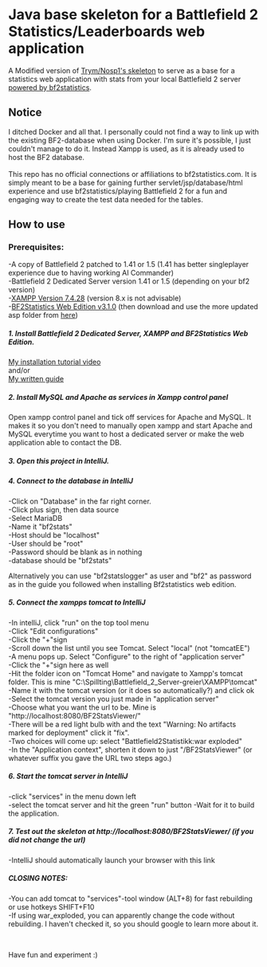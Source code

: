 # Java base skeleton for a Battlefield 2 Statistics/Leaderboards web application
A Modified version of [Trym/Nosp1's skeleton](https://github.com/Nosp1/UiA-bacit-skeleton) to serve as a base for a statistics web application with stats from your local Battlefield 2 server [powered by bf2statistics](https://github.com/BF2Statistics).
<br>

## Notice
I ditched Docker and all that. I personally could not find a way to link up with the existing 
BF2-database when using Docker. I'm sure it's possible, I just couldn't manage to do it. Instead Xampp is used, as it is already used to host the BF2 database.<br> <br>
This repo has no official connections or affiliations to bf2statistics.com. It is simply meant to be a base for gaining further servlet/jsp/database/html experience and use bf2statistics/playing Battlefield 2 for a fun and engaging way to create the test data needed for the tables. 

## How to use
### Prerequisites:
-A copy of Battlefield 2 patched to 1.41 or 1.5 (1.41 has better singleplayer experience due to having working AI Commander)<br>
-Battlefield 2 Dedicated Server version 1.41 or 1.5 (depending on your bf2 version)<br>
-[XAMPP Version 7.4.28](https://www.apachefriends.org/download.html) (version 8.x is not advisable) <br>
-[BF2Statistics Web Edition v3.1.0](https://github.com/BF2Statistics/ASP/releases) (then download and use the more updated asp folder from [here](https://github.com/BF2Statistics/ASP))

##### 1. Install Battlefield 2 Dedicated Server, XAMPP and BF2Statistics Web Edition.    
[My installation tutorial video](https://youtu.be/WpNlfql3wPw) <br>
and/or <br>
[My written guide](https://bf2statistics.com/threads/bf2statistics-web-edition-tutorial-and-tips.3022/) <br>


##### 2. Install MySQL and Apache as services in Xampp control panel
Open xampp control panel and tick off services for Apache and MySQL.
It makes it so you don't need to manually open xampp and start Apache and MySQL everytime you want to host a dedicated server or make the web application able to contact the DB.

##### 3. Open this project in IntelliJ.

##### 4. Connect to the database in IntelliJ   
-Click on "Database" in the far right corner.<br>
-Click plus sign, then data source<br>
-Select MariaDB<br>
-Name it "bf2stats"<br>
-Host should be "localhost"<br>
-User should be "root"<br>
-Password should be blank as in nothing<br>
-database should be "bf2stats"<br>

Alternatively you can use "bf2statslogger" as user and "bf2" as password as in the guide you followed when installing Bf2statistics web edition.

##### 5. Connect the xampps tomcat to IntelliJ
-In intelliJ, click "run" on the top tool menu<br>
-Click "Edit configurations"<br>
-Click the "+"sign<br>
-Scroll down the list until you see Tomcat. Select "local" (not "tomcatEE")<br>
-A menu pops up. Select "Configure" to the right of "application server"<br>
-Click the "+"sign here as well<br>
-Hit the folder icon on "Tomcat Home" and navigate to Xampp's tomcat folder. This is mine "C:\Spillting\Battlefield_2_Server-greier\XAMPP\tomcat" 
-Name it with the tomcat version (or it does so automatically?) and click ok<br>
-Select the tomcat version you just made in "application server"<br>
-Choose what you want the url to be. Mine is "http://localhost:8080/BF2StatsViewer/" <br>
-There will be a red light bulb with and the text "Warning: No artifacts marked for deployment" click it "fix".<br>
-Two choices will come up: select "Battlefield2Statistikk:war exploded"<br>
-In the "Application context", shorten it down to just "/BF2StatsViewer" (or whatever suffix you gave the URL two steps ago.)<br>

##### 6. Start the tomcat server in IntelliJ
-click "services" in the menu down left<br>
-select the tomcat server and hit the green "run" button
-Wait for it to build the application.

##### 7. Test out the skeleton at http://localhost:8080/BF2StatsViewer/ (if you did not change the url)
-IntelliJ should automatically launch your browser with this link<br>

##### CLOSING NOTES: 
-You can add tomcat to "services"-tool window (ALT+8) for fast rebuilding or use hotkeys SHIFT+F10<br>
-If using war_exploded, you can apparently change the code without rebuilding. I haven't checked it, so you should google to learn more about it. <br>

<br>

Have fun and experiment :)
